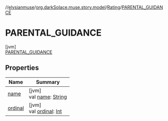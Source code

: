 //[elysianmuse](../../../../index.md)/[org.darkSolace.muse.story.model](../../index.md)/[Rating](../index.md)/[PARENTAL_GUIDANCE](index.md)

# PARENTAL_GUIDANCE

[jvm]\
[PARENTAL_GUIDANCE](index.md)

## Properties

| Name                                                                                                                           | Summary                                                                                                                                                                                                                    |
|--------------------------------------------------------------------------------------------------------------------------------|----------------------------------------------------------------------------------------------------------------------------------------------------------------------------------------------------------------------------|
| [name](../../../org.darkSolace.muse.user.model/-user-tag/-c-o-m-m-e-n-t-e-r/index.md#-372974862%2FProperties%2F-1216412040)    | [jvm]<br>val [name](../../../org.darkSolace.muse.user.model/-user-tag/-c-o-m-m-e-n-t-e-r/index.md#-372974862%2FProperties%2F-1216412040): [String](https://kotlinlang.org/api/latest/jvm/stdlib/kotlin/-string/index.html) |
| [ordinal](../../../org.darkSolace.muse.user.model/-user-tag/-c-o-m-m-e-n-t-e-r/index.md#-739389684%2FProperties%2F-1216412040) | [jvm]<br>val [ordinal](../../../org.darkSolace.muse.user.model/-user-tag/-c-o-m-m-e-n-t-e-r/index.md#-739389684%2FProperties%2F-1216412040): [Int](https://kotlinlang.org/api/latest/jvm/stdlib/kotlin/-int/index.html)    |
